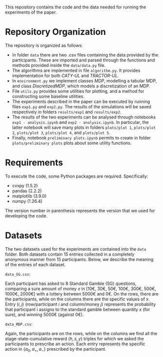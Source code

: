 This repository contains the code and the data needed for running the
experiments of the paper.

# Repository Organization

The repository is organized as follows:
- In folder ```data``` there are two .csv files containing the data provided by
  the participants. These are imported and parsed through the functions and
  methods provided inside the ```data/data.py``` file.
- The algorithms are implemented in file ```algorithm.py```. It provides
  implementation for both *CATY-UL* and *TRACTOR-UL*.
- In ```environment.py``` we implement classes *MDP*, modelling a tabular MDP,
  and class *DiscretizedMDP*, which models a discretization of an MDP.
- File ```utils.py``` provides some utilities for plotting, and a method for
  constructing some baseline utilities.
- The experiments described in the paper can be executed by running files
  ```exp1.py``` and ```exp2.py```. The results of the simulations will be saved
  respectively in folders ```results/exp1``` and ```results/exp2```.
- The results of the two experiments can be analysed through notebooks ```exp1 -
  analysis.ipynb``` and ```exp2 - analysis.ipynb```. In particular, the latter
  notebook will save many plots in folders ```plots/plot 1```, ```plots/plot
  2```, ```plots/plot 3```, ```plots/plot 4```, and ```plots/plot 5```.
- Finally, notebook ```preliminary plots.ipynb``` permits to create in folder
  ```plots/preliminary plots``` plots about some utility functions.

# Requirements

To execute the code, some Python packages are required. Specifically:
- cvxpy (1.5.2)
- pandas (2.2.2)
- matplotlib (3.9.0)
- numpy (1.26.4)

The version number in parenthesis represents the version that we used for
developing the code.

# Datasets

The two datasets used for the experiments are contained into the ```data```
folder. Both datasets contain 15 entries collected in a completely anonymous
manner from 15 participants. Below, we describe the meaning of the entries of
each dataset.

```data_SG.csv```:

Each participant has asked to 8 Standard Gamble (SG) questions, comparing a sure
amount of money $x$ in [10€, 30€, 50€, 100€, 300€, 500€, 1000€, 2000€] with a
lottery between 5000€ and 0€. On the rows, there are the participants, while on
the columns there are the specific values of $x$. Entry $(i,j)$ (row/participant $i$
and column/money $j$) represents the probability that participant i assigns to the
standard gamble between quantity $x$ (for sure), and winning 5000€ (against
0€).

```data_MDP.csv```:

Again, the participants are on the rows, while on the columns we find all the
stage-state-cumulative reward ($h,s,y$) triples for which we asked the
participants to prescribe an action. Each entry represents the specific action
in $\{a_0,a_+,a_-\}$ prescribed by the participant.